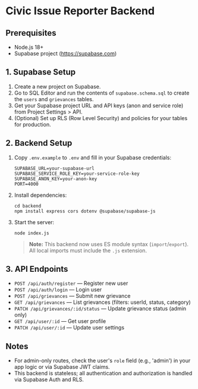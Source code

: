 # Civic Issue Reporter Backend

## Prerequisites
- Node.js 18+
- Supabase project (https://supabase.com)

## 1. Supabase Setup
1. Create a new project on Supabase.
2. Go to SQL Editor and run the contents of `supabase.schema.sql` to create the `users` and `grievances` tables.
3. Get your Supabase project URL and API keys (anon and service role) from Project Settings > API.
4. (Optional) Set up RLS (Row Level Security) and policies for your tables for production.

## 2. Backend Setup
1. Copy `.env.example` to `.env` and fill in your Supabase credentials:
   ```
   SUPABASE_URL=your-supabase-url
   SUPABASE_SERVICE_ROLE_KEY=your-service-role-key
   SUPABASE_ANON_KEY=your-anon-key
   PORT=4000
   ```
2. Install dependencies:
   ```
   cd backend
   npm install express cors dotenv @supabase/supabase-js
   ```
3. Start the server:
   ```
   node index.js
   ```
   > **Note:** This backend now uses ES module syntax (`import`/`export`). All local imports must include the `.js` extension.

## 3. API Endpoints
- `POST /api/auth/register` — Register new user
- `POST /api/auth/login` — Login user
- `POST /api/grievances` — Submit new grievance
- `GET /api/grievances` — List grievances (filters: userId, status, category)
- `PATCH /api/grievances/:id/status` — Update grievance status (admin only)
- `GET /api/user/:id` — Get user profile
- `PATCH /api/user/:id` — Update user settings

## Notes
- For admin-only routes, check the user's `role` field (e.g., 'admin') in your app logic or via Supabase JWT claims.
- This backend is stateless; all authentication and authorization is handled via Supabase Auth and RLS.
